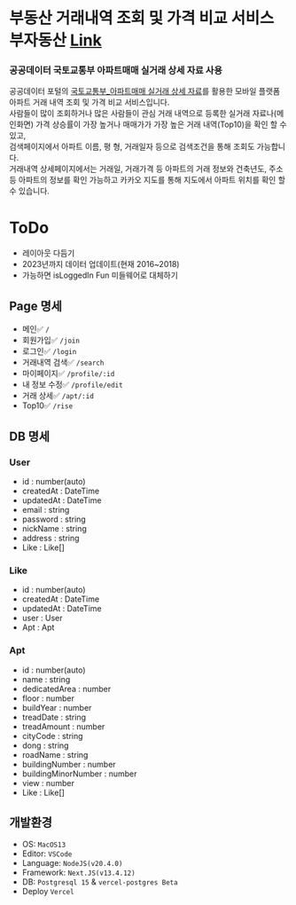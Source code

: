 # 부동산 거래내역 조회 및 가격 비교 서비스 부자동산 [Link](https://boo-ja-dong-san.vercel.app/)

### 공공데이터 국토교통부 아파트매매 실거래 상세 자료 사용

공공데이터 포털의 [국토교통부\_아파트매매 실거래 상세 자료](https://www.data.go.kr/data/15057511/openapi.do)를 활용한 모바일 플랫폼 아파트 거래 내역 조회 및 가격 비교 서비스입니다.  
 사람들이 많이 조회하거나 많은 사람들이 관심 거래 내역으로 등록한 실거래 자료나(메인화면) 가격 상승률이 가장 높거나 매매가가 가장 높은 거래 내역(Top10)을 확인 할 수 있고,  
 검색페이지에서 아파트 이름, 평 형, 거래일자 등으로 검색조건을 통해 조회도 가능합니다.  
 거래내역 상세페이지에서는 거래일, 거래가격 등 아파트의 거래 정보와 건축년도, 주소 등 아파트의 정보를 확인 가능하고 카카오 지도를 통해 지도에서 아파트 위치를 확인 할 수 있습니다.

# ToDo

- 레이아웃 다듬기
- 2023년까지 데이터 업데이트(현재 2016~2018)
- 가능하면 isLoggedIn Fun 미들웨어로 대체하기

## Page 명세

- 메인✅ `/`
- 회원가입✅ `/join`
- 로그인✅ `/login`
- 거래내역 검색✅ `/search`
- 마이페이지✅ `/profile/:id`
- 내 정보 수정✅ `/profile/edit`
- 거래 상세✅ `/apt/:id`
- Top10✅ `/rise`

## DB 명세

### User

- id : number(auto)
- createdAt : DateTime
- updatedAt : DateTime
- email : string
- password : string
- nickName : string
- address : string
- Like : Like[]

### Like

- id : number(auto)
- createdAt : DateTime
- updatedAt : DateTime
- user : User
- Apt : Apt

### Apt

- id : number(auto)
- name : string
- dedicatedArea : number
- floor : number
- buildYear : number
- treadDate : string
- treadAmount : number
- cityCode : string
- dong : string
- roadName : string
- buildingNumber : number
- buildingMinorNumber : number
- view : number
- Like : Like[]

## 개발환경

- OS: `MacOS13`
- Editor: `VSCode`
- Language: `NodeJS(v20.4.0)`
- Framework: `Next.JS(v13.4.12)`
- DB: `Postgresql 15` & `vercel-postgres Beta`
- Deploy `Vercel`
